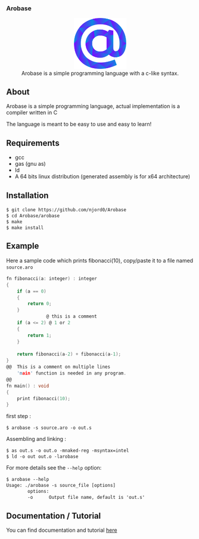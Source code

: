 ### Arobase

<div align="center">
    <img width="140px" src="others/logo.png"/><br/>
    Arobase is a simple programming language with a c-like syntax.
</div>

## About
Arobase is a simple programming language, actual implementation is a compiler written in C

The language is meant to be easy to use and easy to learn! 

## Requirements
* gcc
* gas (gnu as)
* ld
* A 64 bits linux distribution (generated assembly is for x64 architecture)

## Installation
```
$ git clone https://github.com/njord0/Arobase
$ cd Arobase/arobase
$ make
$ make install
```

## Example
Here a sample code which prints fibonacci(10), copy/paste it to a file named `source.aro`
```c
fn fibonacci(a: integer) : integer
{
    if (a == 0)
    {
        return 0;
    }
               @ this is a comment
    if (a <= 2) @ 1 or 2
    {
        return 1;
    }

    return fibonacci(a-2) + fibonacci(a-1);
}
@@  This is a comment on multiple lines
    'main' function is needed in any program.
@@
fn main() : void
{
    print fibonacci(10);
}
```

first step :
```
$ arobase -s source.aro -o out.s
```
Assembling and linking : 
```
$ as out.s -o out.o -mnaked-reg -msyntax=intel
$ ld -o out out.o -larobase 
```

For more details see the `--help` option: 
```
$ arobase --help
Usage: ./arobase -s source_file [options]
        options:
        -o      Output file name, default is 'out.s'
```

## Documentation / Tutorial

You can find documentation and tutorial [here](docs/README.md)
